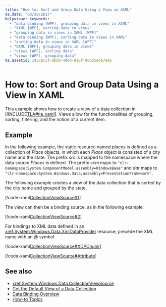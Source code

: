 ```yaml
---
title: "How to: Sort and Group Data Using a View in XAML"
ms.date: "03/30/2017"
helpviewer_keywords: 
  - "data binding [WPF], grouping data in views in XAML"
  - "XAML [WPF], sorting data in views"
  - "grouping data in views in XAML [WPF]"
  - "data binding [WPF], sorting data in views in XAML"
  - "sorting data in views in XAML [WPF]"
  - "XAML [WPF], grouping data in views"
  - "views [WPF], sorting data"
  - "views [WPF], grouping data"
ms.assetid: 145c8c3f-dbdd-4d0d-816f-90b35eba7eda
---
```

# How to: Sort and Group Data Using a View in XAML
This example shows how to create a view of a data collection in [!INCLUDE[TLA#tla_xaml](../../../../includes/tlasharptla-xaml-md.md)]. Views allow for the functionalities of grouping, sorting, filtering, and the notion of a current item.  
  
## Example  
 In the following example, the static resource named *places* is defined as a collection of *Place* objects, in which each *Place* object is consisted of a city name and the state. The prefix *src* is mapped to the namespace where the data source *Places* is defined. The prefix *scm* maps to `"clr-namespace:System.ComponentModel;assembly=WindowsBase"` and *dat* maps to `"clr-namespace:System.Windows.Data;assembly=PresentationFramework"`.  
  
 The following example creates a view of the data collection that is sorted by the city name and grouped by the state.  
  
 [!code-xaml[CollectionViewSource#1](../../../../samples/snippets/csharp/VS_Snippets_Wpf/CollectionViewSource/CS/window1.xaml#1)]  
  
 The view can then be a binding source, as in the following example:  
  
 [!code-xaml[CollectionViewSource#2](../../../../samples/snippets/csharp/VS_Snippets_Wpf/CollectionViewSource/CS/window1.xaml#2)]  
  
 For bindings to XML data defined in an <xref:System.Windows.Data.XmlDataProvider> resource, precede the XML name with an @ symbol.  
  
 [!code-xaml[CollectionViewSource#XDPChunk](../../../../samples/snippets/csharp/VS_Snippets_Wpf/CollectionViewSource/CS/window1.xaml#xdpchunk)]  
  
 [!code-xaml[CollectionViewSource#Attribute](../../../../samples/snippets/csharp/VS_Snippets_Wpf/CollectionViewSource/CS/window1.xaml#attribute)]  
  
## See also
- <xref:System.Windows.Data.CollectionViewSource>
- [Get the Default View of a Data Collection](how-to-get-the-default-view-of-a-data-collection.md)
- [Data Binding Overview](data-binding-overview.md)
- [How-to Topics](data-binding-how-to-topics.md)
